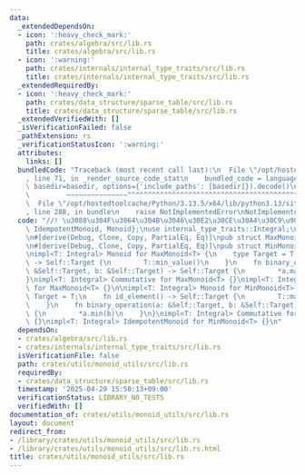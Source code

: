 ```yaml
---
data:
  _extendedDependsOn:
  - icon: ':heavy_check_mark:'
    path: crates/algebra/src/lib.rs
    title: crates/algebra/src/lib.rs
  - icon: ':warning:'
    path: crates/internals/internal_type_traits/src/lib.rs
    title: crates/internals/internal_type_traits/src/lib.rs
  _extendedRequiredBy:
  - icon: ':heavy_check_mark:'
    path: crates/data_structure/sparse_table/src/lib.rs
    title: crates/data_structure/sparse_table/src/lib.rs
  _extendedVerifiedWith: []
  _isVerificationFailed: false
  _pathExtension: rs
  _verificationStatusIcon: ':warning:'
  attributes:
    links: []
  bundledCode: "Traceback (most recent call last):\n  File \"/opt/hostedtoolcache/Python/3.13.5/x64/lib/python3.13/site-packages/onlinejudge_verify/documentation/build.py\"\
    , line 71, in _render_source_code_stat\n    bundled_code = language.bundle(stat.path,\
    \ basedir=basedir, options={'include_paths': [basedir]}).decode()\n          \
    \         ~~~~~~~~~~~~~~~^^^^^^^^^^^^^^^^^^^^^^^^^^^^^^^^^^^^^^^^^^^^^^^^^^^^^^^^^^^^^^^^^^\n\
    \  File \"/opt/hostedtoolcache/Python/3.13.5/x64/lib/python3.13/site-packages/onlinejudge_verify/languages/rust.py\"\
    , line 288, in bundle\n    raise NotImplementedError\nNotImplementedError\n"
  code: "//! \u3088\u304F\u3064\u304B\u3046\u30E2\u30CE\u30A4\u30C9\u9054\n\nuse algebra::{Commutative,\
    \ IdempotentMonoid, Monoid};\nuse internal_type_traits::Integral;\nuse std::marker::PhantomData;\n\
    \n#[derive(Debug, Clone, Copy, PartialEq, Eq)]\npub struct MaxMonoid<T: Integral>(PhantomData<T>);\n\
    \n#[derive(Debug, Clone, Copy, PartialEq, Eq)]\npub struct MinMonoid<T: Integral>(PhantomData<T>);\n\
    \nimpl<T: Integral> Monoid for MaxMonoid<T> {\n    type Target = T;\n    fn id_element()\
    \ -> Self::Target {\n        T::min_value()\n    }\n    fn binary_operation(a:\
    \ &Self::Target, b: &Self::Target) -> Self::Target {\n        *a.max(b)\n    }\n\
    }\nimpl<T: Integral> Commutative for MaxMonoid<T> {}\nimpl<T: Integral> IdempotentMonoid\
    \ for MaxMonoid<T> {}\n\nimpl<T: Integral> Monoid for MinMonoid<T> {\n    type\
    \ Target = T;\n    fn id_element() -> Self::Target {\n        T::max_value()\n\
    \    }\n    fn binary_operation(a: &Self::Target, b: &Self::Target) -> Self::Target\
    \ {\n        *a.min(b)\n    }\n}\nimpl<T: Integral> Commutative for MinMonoid<T>\
    \ {}\nimpl<T: Integral> IdempotentMonoid for MinMonoid<T> {}\n"
  dependsOn:
  - crates/algebra/src/lib.rs
  - crates/internals/internal_type_traits/src/lib.rs
  isVerificationFile: false
  path: crates/utils/monoid_utils/src/lib.rs
  requiredBy:
  - crates/data_structure/sparse_table/src/lib.rs
  timestamp: '2025-04-29 15:50:13+09:00'
  verificationStatus: LIBRARY_NO_TESTS
  verifiedWith: []
documentation_of: crates/utils/monoid_utils/src/lib.rs
layout: document
redirect_from:
- /library/crates/utils/monoid_utils/src/lib.rs
- /library/crates/utils/monoid_utils/src/lib.rs.html
title: crates/utils/monoid_utils/src/lib.rs
---
```

